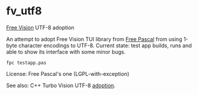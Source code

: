 # fv_utf8
[Free Vision](https://wiki.freepascal.org/Free_Vision) UTF-8 adoption

An attempt to adopt Free Vision TUI library from [Free Pascal](https://www.freepascal.org/) from using 1-byte character encodings to UTF-8. Current state: test app builds, runs and able to show its interface with some minor bugs.

```
fpc testapp.pas
```

License: Free Pascal's one (LGPL-with-exception)

See also: C++ Turbo Vision UTF-8 [adoption](https://github.com/magiblot/tvision).

